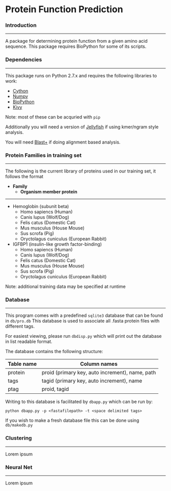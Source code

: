 # Protein Function Prediction

### Introduction
***
A package for determining protein function from a given amino acid sequence. This package requires BioPython for some of its scripts.

### Dependencies
***
This package runs on Python 2.7.x and requires the following libraries to work:

* [Cython](https://github.com/cython/cython)
* [Numpy](https://github.com/numpy/numpy)
* [BioPython](https://github.com/biopython/biopython)
* [Kivy](https://github.com/kivy/kivy)

Note: most of these can be acquried with `pip`

Additionally you will need a version of [Jellyfish](https://github.com/gmarcais/Jellyfish) if using kmer/ngram style analysis.

You will need [Blast+](https://blast.ncbi.nlm.nih.gov/Blast.cgi?PAGE_TYPE=BlastDocs&DOC_TYPE=Download) if doing alignment based analysis.

### Protein Families in training set
***
The following is the current library of proteins used in our training set, it follows the format

* **Family**
  * **Organism member protein**
***
* Hemoglobin (subunit beta)
  * Homo sapiencs (Human)
  * Canis lupus (Wolf/Dog)
  * Felis catus (Domestic Cat)
  * Mus musculus (House Mouse)
  * Sus scrofa (Pig)
  * Oryctolagus cuniculus (European Rabbit)
* IGFBP1 (insulin-like growth factor-binding)
  * Homo sapiencs (Human)
  * Canis lupus (Wolf/Dog)
  * Felis catus (Domestic Cat)
  * Mus musculus (House Mouse)
  * Sus scrofa (Pig)
  * Oryctolagus cuniculus (European Rabbit)

Note: additional training data may be specified at runtime

### Database
***
This program comes with a predefined `sqlite3` database that can be found in `db/pro.db` This database is used to associate all .fasta protein files with different tags.

For easiest viewing, please run `dbdisp.py` which will print out the database in list readable format.

The database contains the following structure:

Table name | Column names
---------- | ------------
protein    | proid (primary key, auto increment), name, path
tags       | tagid (primary key, auto increment), name
ptag       | proid, tagid

Writing to this database is facilitated by `dbapp.py` which can be run by:

`python dbapp.py -p <fastafilepath> -t <space delimited tags>`

If you wish to make a fresh database file this can be done using `db/makedb.py`

### Clustering
***
Lorem ipsum

### Neural Net
***
Lorem ipsum

